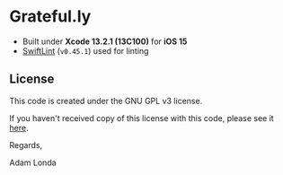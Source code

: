 # Grateful.ly

* Built under **Xcode 13.2.1 (13C100)** for **iOS 15**
* [SwiftLint](https://github.com/realm/SwiftLint) (`v0.45.1`) used for linting

## License

This code is created under the GNU GPL v3 license.

If you haven't received copy of this license with this code, please see it [here](https://www.gnu.org/licenses/gpl-3.0.en.html).

Regards,

Adam Londa